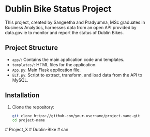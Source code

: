 # Dublin Bike Status Project

This project, created by Sangeetha and Pradyumna, MSc graduates in Business Analytics, harnesses data from an open API provided by data.gov.ie to monitor and report the status of Dublin Bikes.

## Project Structure

- `app/`: Contains the main application code and templates.
- `templates/`: HTML files for the application.
- `App.py`: Main Flask application file.
- `ELT.py`: Script to extract, transform, and load data from the API to MySQL.

## Installation

1. Clone the repository:
   ```sh
   git clone https://github.com/your-username/project-name.git
   cd project-name
#   P r o j e c t _ X  
 #   D u b l i n - B I k e  
 #   s a n  
 